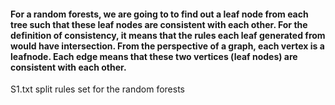 #### For a random forests, we are going to to find out a leaf node from each tree such that these leaf nodes are consistent with each other. For the definition of consistency, it means that the rules each leaf generated from would have intersection. From the perspective of a graph, each vertex is a leafnode. Each edge means that these two vertices (leaf nodes) are consistent with each other.

S1.txt  split rules set for the random forests
